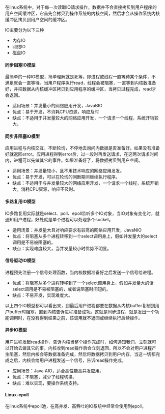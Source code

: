 在linux系统中，对于每一次读取IO请求操作，数据并不会直接拷贝到用户程序的用户空间缓冲区，它首先会拷贝到操作系统的内核空间，然后才会从操作系统内核缓冲区拷贝到用户空间的缓冲区。

IO主要分为以下三种

* 内存IO
* 网络IO
* 磁盘IO

#### 同步阻塞IO模型

最简单的一种IO模型，简单理解就是死等，即进程或线程一直等待某个条件，不满足就会一直等待。当用户程序执行read，线程会被阻塞，一直等到内核数准备好，并把数据从内核缓冲区拷贝到应用程序的缓冲区，当拷贝过程完成，read才会返回。

* 适用场景：并发量小的网络应用开发，JavaBIO
* 优点：易于开发，不消耗CPU资源，响应及时
* 缺点：不适用于并发量较大的网络应用开发，一个请求一个线程，系统开销较大。

#### 同步非阻塞IO模型

应用进程与内核交互，不断轮询，不停地去询问内数据是否准备好。如果没有准备好就返回error。应用进程得到error后，过一段时再发送请求，在这两次请求时间内，进程可以先做其它的事件。如果准备好了，将数据拷贝到用户空间。

* 适用场景：并发量较小，且不用技术响应的网络应用发发。
* 优点：易于开发，可以在轮询的间断期间继续执行程序。
* 缺点：不适用于与并发量较大的网络应用开发，一个请求一个线程，系统开销大，消耗CPU资源，响应不及时。

#### 多路复用IO模型

IO多路复用实际就是select、poll、epoll监听多个IO对象，当IO对象有变化时，就通知用户进程，好处就是单个进程可以处理多个socket。

* 适用场景：并发量大且对响应要求有较高的网络应用开发，JavaNIO
* 优点：将阻塞从多个进程转移到一个select调用身上，假如并发量大的select调用是不易被阻塞的。
* 缺点：实现难度较大，当并发量较小时优势不明显。

#### 信号驱动IO模型

进程预先注册一个信号处理函数，当内核数据准备好之后发送一个信号给进程。

* 优点：将阻塞从多个进程转移到了一个select调用身上，假如并发量大的话select调用是不易被阻塞的，或者说阻塞时间短的。
* 缺点：不易开发，实现难度大。



以上四个IO模型都可以看出来，到最后用户进程都要在数据从内核buffer复制到用户buffer时阻塞，直到内核告诉进程准备成功。这就是同步进程，就是发出一个功能调用时，在没有得到结果之前，该调用就不返回或继续执行后续操作。

#### 异步IO模型

用户进程发起read操作，告诉内核当整个操作完成时，如何通知我们，立刻就可以开始去做其它的事，内核收到read操作后会立刻返回，所以不会对用户进程产生阻塞，然后内核会等数据准备完成，然后将数据拷贝到用户内存，当这一切都完成之后，内核会给用户进程发送一个信号，告诉read操作完成。



* 应用场景：Java AIO，适合高性能高并发应用。
* 优点：不阻塞，减少了线程切换，
* 缺点：难以实现，要操作系统支持。





#### Linux-epoll

在linux系统中epoll池，在高并发、高吞吐的IO系统中经常会使用到epoll。

